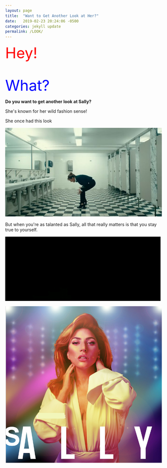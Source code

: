 ```yaml
---
layout: page
title:  "Want to Get Another Look at Her?"
date:   2019-02-23 20:24:06 -0500
categories: jekyll update
permalink: /LOOK/
---
```


<font size="50" color="red">Hey!</font>

 <br>

<font size="30" color="blue">What?</font>


<strong>Do you want to get another look at Sally?</strong>


She's known for her wild fashion sense!

She once had this look

![bathroom](/assets/bathroom.jpg)

But when you're as talanted as Sally, all that really matters is that you stay true to yourself. 

![love-again](/assets/love-again.gif)

![sally-poster](/assets/poster2.jpg)


[jekyll-docs]: https://jekyllrb.com/docs/home
[jekyll-gh]:   https://github.com/jekyll/jekyll
[jekyll-talk]: https://talk.jekyllrb.com/
